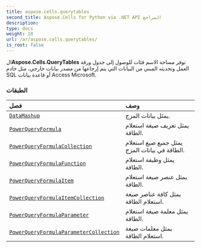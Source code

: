 ```yaml
---
title: aspose.cells.querytables
second_title: Aspose.Cells for Python via .NET API المراجع
description:
type: docs
weight: 10
url: /ar/aspose.cells.querytables/
is_root: false
---
```

 ال**Aspose.Cells.QueryTables** توفر مساحة الاسم فئات للوصول إلى جدول ورقة العمل وتحديثه المبني من البيانات التي يتم إرجاعها من مصدر بيانات خارجي، مثل خادم SQL أو قاعدة بيانات Access Microsoft.

###  الطبقات
| فصل| وصف|
| :- | :- |
| [`DataMashup`](/cells/python-net/ar/aspose.cells.querytables/datamashup) | يمثل بيانات المزج.|
| [`PowerQueryFormula`](/cells/python-net/ar/aspose.cells.querytables/powerqueryformula) | يمثل تعريف صيغة استعلام الطاقة.|
| [`PowerQueryFormulaCollection`](/cells/python-net/ar/aspose.cells.querytables/powerqueryformulacollection) | يمثل جميع صيغ استعلام الطاقة في بيانات المزج.|
| [`PowerQueryFormulaFunction`](/cells/python-net/ar/aspose.cells.querytables/powerqueryformulafunction) | يمثل وظيفة استعلام الطاقة.|
| [`PowerQueryFormulaItem`](/cells/python-net/ar/aspose.cells.querytables/powerqueryformulaitem) | يمثل عنصر صيغة استعلام الطاقة.|
| [`PowerQueryFormulaItemCollection`](/cells/python-net/ar/aspose.cells.querytables/powerqueryformulaitemcollection) |يمثل كافة عناصر صيغة استعلام الطاقة.|
| [`PowerQueryFormulaParameter`](/cells/python-net/ar/aspose.cells.querytables/powerqueryformulaparameter) | يمثل معلمة صيغة استعلام الطاقة.|
| [`PowerQueryFormulaParameterCollection`](/cells/python-net/ar/aspose.cells.querytables/powerqueryformulaparametercollection) | يمثل معلمات صيغة استعلام الطاقة.|


